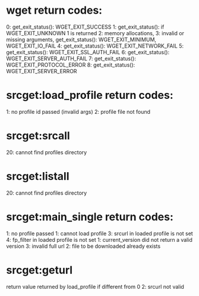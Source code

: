 # wget return codes:

 0: get_exit_status(): WGET_EXIT_SUCCESS 
 1: get_exit_status(): if WGET_EXIT_UNKNOWN 1 is returned
 2: memory allocations,
 3: invalid or missing arguments, get_exit_status(): WGET_EXIT_MINIMUM, WGET_EXIT_IO_FAIL 
 4: get_exit_status(): WGET_EXIT_NETWORK_FAIL
 5: get_exit_status(): WGET_EXIT_SSL_AUTH_FAIL
 6: get_exit_status(): WGET_EXIT_SERVER_AUTH_FAIL 
 7: get_exit_status(): WGET_EXIT_PROTOCOL_ERROR 
 8: get_exit_status(): WGET_EXIT_SERVER_ERROR

# srcget:load_profile return codes:
 
 1: no profile id passed (invalid args)
 2: profile file not found

# srcget:srcall
 
 20: cannot find profiles directory

# srcget:listall

 20: cannot find profiles directory

# srcget:main_single return codes:

 1: no profile passed
 1: cannot load profile
 3: srcurl in loaded profile is not set
 4: fp_filter in loaded profile is not set
 1: current_version did not return a valid version
 3: invalid full url
 2: file to be downloaded already exists

# srcget:geturl

 return value returned by load_profile if different from 0
 2: srcurl not valid

